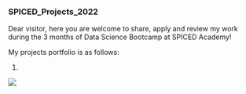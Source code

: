 ### SPICED_Projects_2022
Dear visitor, here you are welcome to share, apply and review my work during the 3 months of Data Science Bootcamp at SPICED Academy!
  
  My projects portfolio is as follows:
  
  1. 


<img src="https://github.com/NikitaSmirnov22/git_for_geeks/blob/main/nerd.gif">
